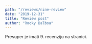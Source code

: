 ```yaml
---
path: "/reviews/nine-review"
date: "2019-12-31"
title: "Review post"
author: "Rocky Balboa"
---
```


Presuper je imati 9. recenziju na stranici.
